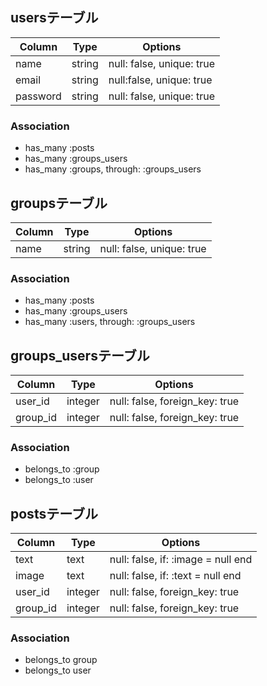 ## usersテーブル

|Column|Type|Options|
|------|----|-------|
|name|string|null: false, unique: true|
|email|string|null:false, unique: true|
|password|string|null: false, unique: true|

### Association
- has_many :posts
- has_many :groups_users
- has_many :groups, through: :groups_users

## groupsテーブル
|Column|Type|Options|
|------|----|-------|
|name|string|null: false, unique: true|

### Association
- has_many :posts
- has_many :groups_users
- has_many :users, through: :groups_users

## groups_usersテーブル

|Column|Type|Options|
|------|----|-------|
|user_id|integer|null: false, foreign_key: true|
|group_id|integer|null: false, foreign_key: true|

### Association
- belongs_to :group
- belongs_to :user

## postsテーブル

|Column|Type|Options|
|------|----|-------|
|text|text|null: false, if: :image = null end|
|image|text|null: false, if: :text = null end|
|user_id|integer|null: false, foreign_key: true|
|group_id|integer|null: false, foreign_key: true|

### Association
- belongs_to group
- belongs_to user